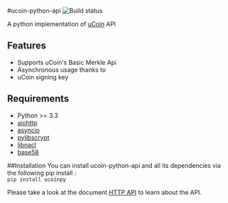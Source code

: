 #ucoin-python-api
![Build status](https://api.travis-ci.org/ucoin-io/ucoin-python-api.svg)

A python implementation of [uCoin](https://github.com/ucoin-io/ucoin) API

## Features
 * Supports uCoin's Basic Merkle Api
 * Asynchronous usage thanks to 
 * uCoin signing key

## Requirements
 * Python >= 3.3
 * [aiohttp](https://pypi.python.org/pypi/aiohttp "aiohttp")
 * [asyncio](https://pypi.python.org/pypi/asyncio "asyncio")
 * [pylibscrypt](https://pypi.python.org/pypi/pylibscrypt "pylibscrypt")
 * [libnacl](https://pypi.python.org/pypi/libnacl "libnacl")
 * [base58](https://pypi.python.org/pypi/base58 "base58")

##Installation
You can install ucoin-python-api and all its dependencies via the following pip install :  
`pip install ucoinpy`

Please take a look at the document [HTTP API](https://github.com/ucoin-io/ucoin/blob/master/doc/HTTP_API.md) to learn about the API.
